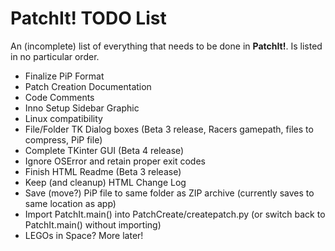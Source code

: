 PatchIt! TODO List
==================

An (incomplete) list of everything that needs to be done in **PatchIt!**. Is listed in no particular order.

* Finalize PiP Format
* Patch Creation Documentation
* Code Comments
* Inno Setup Sidebar Graphic
* Linux compatibility
* File/Folder TK Dialog boxes (Beta 3 release, Racers gamepath, files to compress, PiP file)
* Complete TKinter GUI (Beta 4 release)
* Ignore OSError and retain proper exit codes
* Finish HTML Readme (Beta 3 release)
* Keep (and cleanup) HTML Change Log
* Save (move?) PiP file to same folder as ZIP archive (currently saves to same location as app)
* Import PatchIt.main() into PatchCreate/createpatch.py (or switch back to PatchIt.main() without importing)
* LEGOs in Space? More later!
